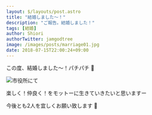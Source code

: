 ```yaml
---
layout: $/layouts/post.astro
title: "結婚しました〜！"
description: "ご報告。結婚しました！"
tags: [結婚]
author: Shiori
authorTwitter: jamgodtree
image: /images/posts/marriage01.jpg
date: 2018-07-15T22:00:24+09:00
---
```


この度、結婚しました〜！パチパチ :clap:

![市役所にて](/images/posts/marriage02.jpg)

楽しく！仲良く！をモットーに生きていきたいと思いますー

今後とも2人を宜しくお願い致します :bow:
